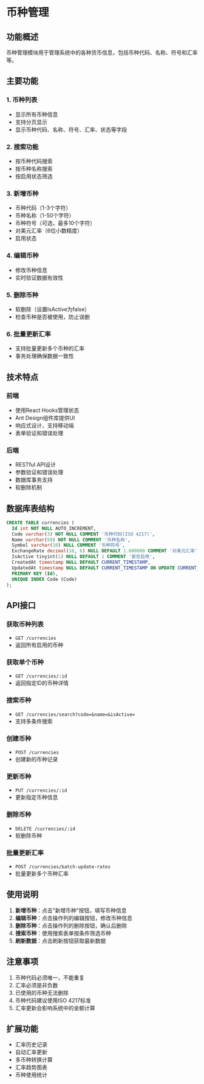 # 币种管理

## 功能概述

币种管理模块用于管理系统中的各种货币信息，包括币种代码、名称、符号和汇率等。

## 主要功能

### 1. 币种列表
- 显示所有币种信息
- 支持分页显示
- 显示币种代码、名称、符号、汇率、状态等字段

### 2. 搜索功能
- 按币种代码搜索
- 按币种名称搜索
- 按启用状态筛选

### 3. 新增币种
- 币种代码（1-3个字符）
- 币种名称（1-50个字符）
- 币种符号（可选，最多10个字符）
- 对美元汇率（6位小数精度）
- 启用状态

### 4. 编辑币种
- 修改币种信息
- 实时验证数据有效性

### 5. 删除币种
- 软删除（设置IsActive为false）
- 检查币种是否被使用，防止误删

### 6. 批量更新汇率
- 支持批量更新多个币种的汇率
- 事务处理确保数据一致性

## 技术特点

### 前端
- 使用React Hooks管理状态
- Ant Design组件库提供UI
- 响应式设计，支持移动端
- 表单验证和错误处理

### 后端
- RESTful API设计
- 参数验证和错误处理
- 数据库事务支持
- 软删除机制

## 数据库表结构

```sql
CREATE TABLE currencies (
  Id int NOT NULL AUTO_INCREMENT,
  Code varchar(3) NOT NULL COMMENT '币种代码(ISO 4217)',
  Name varchar(50) NOT NULL COMMENT '币种名称',
  Symbol varchar(10) NULL COMMENT '币种符号',
  ExchangeRate decimal(18, 6) NULL DEFAULT 1.000000 COMMENT '对美元汇率',
  IsActive tinyint(1) NULL DEFAULT 1 COMMENT '是否启用',
  CreatedAt timestamp NULL DEFAULT CURRENT_TIMESTAMP,
  UpdatedAt timestamp NULL DEFAULT CURRENT_TIMESTAMP ON UPDATE CURRENT_TIMESTAMP,
  PRIMARY KEY (Id),
  UNIQUE INDEX Code (Code)
);
```

## API接口

### 获取币种列表
- `GET /currencies`
- 返回所有启用的币种

### 获取单个币种
- `GET /currencies/:id`
- 返回指定ID的币种详情

### 搜索币种
- `GET /currencies/search?code=&name=&isActive=`
- 支持多条件搜索

### 创建币种
- `POST /currencies`
- 创建新的币种记录

### 更新币种
- `PUT /currencies/:id`
- 更新指定币种信息

### 删除币种
- `DELETE /currencies/:id`
- 软删除币种

### 批量更新汇率
- `POST /currencies/batch-update-rates`
- 批量更新多个币种汇率

## 使用说明

1. **新增币种**：点击"新增币种"按钮，填写币种信息
2. **编辑币种**：点击操作列的编辑按钮，修改币种信息
3. **删除币种**：点击操作列的删除按钮，确认后删除
4. **搜索币种**：使用搜索表单按条件筛选币种
5. **刷新数据**：点击刷新按钮获取最新数据

## 注意事项

1. 币种代码必须唯一，不能重复
2. 汇率必须是非负数
3. 已使用的币种无法删除
4. 币种代码建议使用ISO 4217标准
5. 汇率更新会影响系统中的金额计算

## 扩展功能

- 汇率历史记录
- 自动汇率更新
- 多币种转换计算
- 汇率趋势图表
- 币种使用统计
